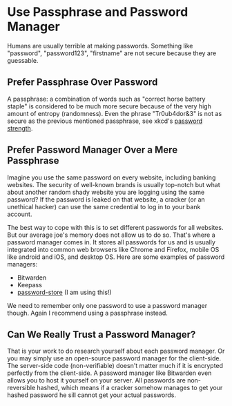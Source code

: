 # Use Passphrase and Password Manager

Humans are usually terrible at making passwords. Something like "password", "password123", "firstname" are not secure because they are guessable.

## Prefer Passphrase Over Password

A passphrase: a combination of words such as "correct horse battery staple" is considered to be much more secure because of the very high amount of entropy (randomness). Even the phrase "Tr0ub4dor&3" is not as secure as the previous mentioned passphrase, see xkcd's [password strength](https://xkcd.com/936/).

## Prefer Password Manager Over a Mere Passphrase

Imagine you use the same password on every website, including banking websites. The security of well-known brands is usually top-notch but what about another random shady website you are logging using the same password? If the password is leaked on that website, a cracker (or an unethical hacker) can use the same credential to log in to your bank account.

The best way to cope with this is to set different passwords for all websites. But our average joe's memory does not allow us to do so. That's where a password manager comes in. It stores all passwords for us and is usually integrated into common web browsers like Chrome and Firefox, mobile OS like android and iOS, and desktop OS. Here are some examples of password managers:

- Bitwarden
- Keepass
- [password-store](https://www.passwordstore.org/) (I am using this!)

We need to remember only one password to use a password manager though. Again I recommend using a passphrase instead.

## Can We Really Trust a Password Manager?

That is your work to do research yourself about each password manager. Or you may simply use an open-source password manager for the client-side. The server-side code (non-verifiable) doesn't matter much if it is encrypted perfectly from the client-side. A password manager like Bitwarden even allows you to host it yourself on your server. All passwords are non-reversible hashed, which means if a cracker somehow manages to get your hashed password he sill cannot get your actual passwords.
